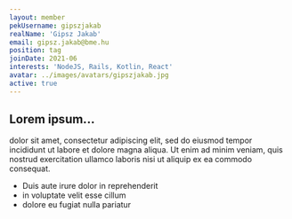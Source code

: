 ```yaml
---
layout: member
pekUsername: gipszjakab
realName: 'Gipsz Jakab'
email: gipsz.jakab@bme.hu
position: tag
joinDate: 2021-06
interests: 'NodeJS, Rails, Kotlin, React'
avatar: ../images/avatars/gipszjakab.jpg
active: true
---
```


## Lorem ipsum...

dolor sit amet, consectetur adipiscing elit, sed do eiusmod tempor incididunt ut labore et dolore magna aliqua. Ut enim ad minim veniam, quis nostrud exercitation ullamco laboris nisi ut aliquip ex ea commodo consequat.

- Duis aute irure dolor in reprehenderit
- in voluptate velit esse cillum
- dolore eu fugiat nulla pariatur
